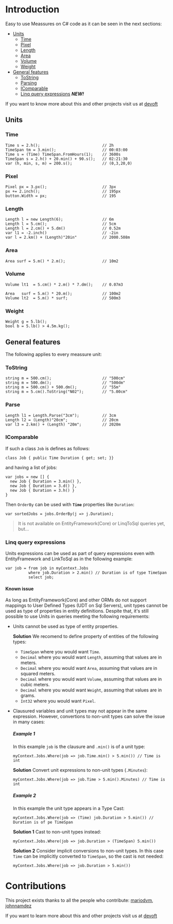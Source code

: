 # Introduction 
Easy to use Meassures on C# code as it can be seen in the next sections:

- [Units](https://github.com/devoft/MeassureSystem#units)
  - [Time](https://github.com/devoft/MeassureSystem#time)
  - [Pixel](https://github.com/devoft/MeassureSystem#pixel)
  - [Length](https://github.com/devoft/MeassureSystem#length)
  - [Area](https://github.com/devoft/MeassureSystem#area)
  - [Volume](https://github.com/devoft/MeassureSystem#volume)
  - [Weight](https://github.com/devoft/MeassureSystem#weight)
- [General features](https://github.com/devoft/MeassureSystem#general-features)
  - [ToString](https://github.com/devoft/MeassureSystem#ToString)
  - [Parsing](https://github.com/devoft/MeassureSystem#Parse)
  - [IComparable](https://github.com/devoft/MeassureSystem#IComparable)
  - [Linq query expressions](https://github.com/devoft/MeassureSystem#Linq-query-expressions) _**NEW!**_
  
If you want to know more about this and other projects visit us at [devoft](http://www.devoft.com)
  
## Units
### Time
```CSharp
Time s = 2.h();                           // 2h
TimeSpan tm = 3.min();                    // 00:03:00
Time s = (Time) TimeSpan.FromHours(1);    // 3600s
TimeSpan s = 2.h() + 20.min() + 90.s();   // 02:21:30
var (h, min, s, m) = 200.s();             // (0,3,20,0)
```
### Pixel
```CSharp
Pixel px = 3.px();                        // 3px
px += 2.inch();                           // 195px
button.Width = px;                        // 195
```
### Length
```CSharp
Length l = new Length(6);                 // 6m
Length l = 5.cm();                        // 5cm
Length l = 2.cm() + 5.dm()                // 0.52m
var l1 = -2.inch()                        // -2in
var l = 2.km() + (Length)"20in"           // 2000.508m                
```
### Area
```Csharp
Area surf = 5.m() * 2.m();                // 10m2       
```
### Volume
```Csharp
Volume lt1  = 5.cm() * 2.m() * 7.dm();    // 0.07m3       

Area   surf = 5.m() * 20.m();             // 100m2       
Volume lt2  = 5.m() * surf;               // 500m3       
```
### Weight
```CSharp
Weight g = 5.lb();                              
bool b = 5.lb() > 4.5m.kg();                  
```
## General features
The following applies to every meassure unit:
### ToString
```CSharp
string m = 500.cm();                      // "500cm"
string m = 500.dm();                      // "500dm"
string m = 500.cm() + 500.dm();           // "55m"
string m = 5.cm().ToString("N02");        // "5.00cm"
```
### Parse
```CSharp
Length l1 = Length.Parse("3cm");          // 3cm
Length l2 = (Length)"20cm";               // 20cm
var l3 = 2.km() + (Length) "20m";         // 2020m
```
### IComparable
If such a class `Job` is defines as follows:
```CSharp
class Job { public Time Duration { get; set; }}
```
and having a list of jobs:
```CSharp
var jobs = new [] { 
  new Job { Duration = 3.min() }, 
  new Job { Duration = 3.d() }, 
  new Job { Duration = 3.h() } 
}
```
Then `OrderBy` can be used with **`Time`** properties like `Duration`:
```CSharp
var sortedJobs = jobs.OrderBy(j => j.Duration);
```
> It is not available on EntityFramework(Core) or LinqToSql queries yet, but...

### Linq query expressions
Units expressions can be used as part of query expressions even with EntityFramework and LinkToSql as in the following example:
```CSharp
var job = from job in myContext.Jobs
          where job.Duration > 2.min() // Duration is of type TimeSpan
          select job;
```
#### Known issue
As long as EntityFramework(Core) and other ORMs do not support mappings to User Defined Types (UDT on Sql Servers), unit types cannot be used as type of properties in entity definitions. Despite that, it's still possible to use Units in queries meeting the following requirements:
- Units cannot be used as type of entity properties. 

  **Solution** We recomend to define property of entities of the following types:
  - `TimeSpan` where you would want `Time`.
  - `Decimal` where you would want `Length`, assuming that values are in meters.
  - `Decimal` where you would want `Area`, assuming that values are in squared meters.
  - `Decimal` where you would want `Volume`, assuming that values are in cubic meters.
  - `Decimal` where you would want `Weight`, assuming that values are in grams.
  - `Int32` where you would want `Pixel`.
- Clausured variables and unit types may not appear in the same expression. However, convertions to non-unit types can solve the issue in many cases:
  ##### Example 1 
  In this example `job` is the clausure and `.min()` is of a unit type:
  ```CSharp 
  myContext.Jobs.Where(job => job.Time.min() > 5.min()) // Time is int
  ``` 
  **Solution** Convert unit expressions to non-unit types (`.Minutes`):
  ```CSharp 
  myContext.Jobs.Where(job => job.Time > 5.min().Minutes) // Time is int
  ``` 
  ##### Example 2
  In this example the unit type appears in a Type Cast:
  ```CSharp
  myContext.Jobs.Where(job => (Time) job.Duration > 5.min()) // Duration is of pe TimeSpan
  ```
  **Solution 1** Cast to non-unit types instead:
  ```CSharp 
  myContext.Jobs.Where(job => job.Duration > (TimeSpan) 5.min())
  ``` 
  **Solution 2** Consider implicit conversions to non-unit types. In this case `Time` can be implicitly converted to `TimeSpan`, so the cast is not needed:
  ```CSharp 
  myContext.Jobs.Where(job => job.Duration > 5.min())
  ``` 

# Contributions
This project exists thanks to all the people who contribute:
[mariodvm](https://github.com/mariodvm), [johnnamdez](https://github.com/johnnamdez)

If you want to learn more about this and other projects visit us at [devoft](http://www.devoft.com)
